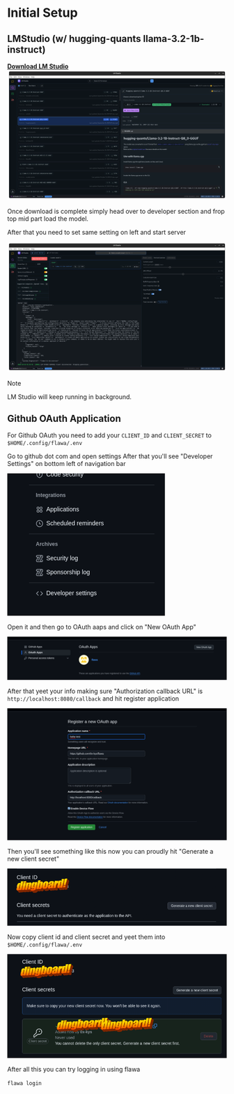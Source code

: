 # Initial Setup

## LMStudio (w/ hugging-quants llama-3.2-1b-instruct)

[**Download LM Studio**](https://lmstudio.ai/)
![Model to download](../imgs/lm-studio-model.png)

Once download is complete simply head over to developer section and frop top mid part load the model.

After that you need to set same setting on left and start server

![Load model and start server](../imgs/loadmodelandstartserver.png)

> [!NOTE]
> LM Studio will keep running in background.

## Github OAuth Application

For Github OAuth you need to add your `CLIENT_ID` and `CLIENT_SECRET` to `$HOME/.config/flawa/.env`

Go to github dot com and open settings
After that you'll see "Developer Settings" on bottom left of navigation bar

![settings](../imgs/dev-settings.png)

Open it and then go to OAuth aaps and click on "New OAuth App"

![oauth](../imgs/oauth-apps.png)

After that yeet your info making sure "Authorization callback URL" is `http://localhost:8080/callback` and hit register application

![create](../imgs/create%20it.png)

Then you'll see something like this now you can proudly hit "Generate a new client secret"

![aftercreate](../imgs/after-creating.png)

Now copy client id and client secret and yeet them into `$HOME/.config/flawa/.env`

![getidsecret](../imgs/getdatsecret.png)

After all this you can try logging in using flawa

`flawa login`
